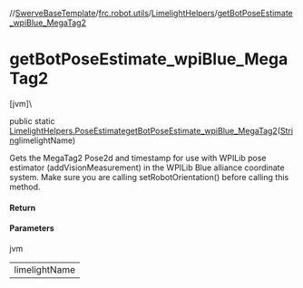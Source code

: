 //[SwerveBaseTemplate](../../../index.md)/[frc.robot.utils](../index.md)/[LimelightHelpers](index.md)/[getBotPoseEstimate_wpiBlue_MegaTag2](get-bot-pose-estimate_wpi-blue_-mega-tag2.md)

# getBotPoseEstimate_wpiBlue_MegaTag2

[jvm]\

public static [LimelightHelpers.PoseEstimate](-pose-estimate/index.md)[getBotPoseEstimate_wpiBlue_MegaTag2](get-bot-pose-estimate_wpi-blue_-mega-tag2.md)([String](https://docs.oracle.com/javase/8/docs/api/java/lang/String.html)limelightName)

Gets the MegaTag2 Pose2d and timestamp for use with WPILib pose estimator (addVisionMeasurement) in the WPILib Blue alliance coordinate system. Make sure you are calling setRobotOrientation() before calling this method.

#### Return

#### Parameters

jvm

| |
|---|
| limelightName |
